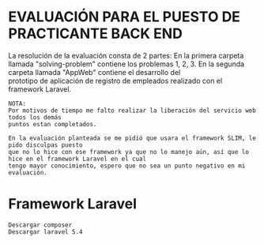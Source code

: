 # EVALUACIÓN PARA EL PUESTO DE PRACTICANTE BACK END

La resolución de la evaluación consta de 2 partes:
	En la primera carpeta llamada "solving-problem" contiene los problemas
	1, 2, 3.
	En la segunda carpeta llamada "AppWeb" contiene el desarrollo del  
	prototipo de aplicación de registro de empleados realizado con el framework Laravel. 


	NOTA:
	Por motivos de tiempo me falto realizar la liberación del servicio web todos los demás
	puntos estan completados. 

	En la evaluación planteada se me pidió que usara el framework SLIM, le pido disculpas puesto
	que no lo hice con ese framework ya que no lo manejo aún, así que lo hice en el framework Laravel en el cual 
	tengo mayor conocimiento, espero que no sea un punto negativo en mi evaluación. 

												


# Framework Laravel
	Descargar composer
	Descargar laravel 5.4
